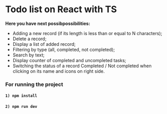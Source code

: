 # Todo list on React with TS

**Here you have next possibpossibilities:**
- Adding a new record (if its length is less than or equal to N characters);
- Delete a record;
- Display a list of added record;
- Filtering by type (all, completed, not completed);
- Search by text;
- Display counter of completed and uncompleted tasks;
- Switching the status of a record Completed / Not completed when clicking on its name and icons on right side.



### For running the project

#### `1) npm install`
#### `2) npm run dev`
